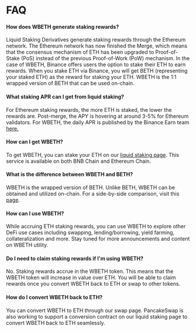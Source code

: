 # FAQ

#### How does WBETH generate staking rewards?

Liquid Staking Derivatives generate staking rewards through the Ethereum network. The Ethereum network has now finished the Merge, which means that the consensus mechanism of ETH has been upgraded to Proof-of-Stake (PoS) instead of the previous Proof-of-Work (PoW) mechanism. In the case of WBETH, Binance offers users the option to stake their ETH to earn rewards. When you stake ETH via Binance, you will get BETH (representing your staked ETH) as the reward for staking your ETH. WBETH is the 1:1 wrapped version of BETH that can be used on-chain.&#x20;

#### What staking APR can I get from liquid staking?

For Ethereum staking rewards, the more ETH is staked, the lower the rewards are. Post-merge, the APY is hovering at around 3-5% for Ethereum validators. For WBETH, the daily APR is published by the Binance Earn team [here.](https://www.binance.com/en/eth2)

#### How can I get WBETH?

To get WBETH, you can stake your ETH on our [liquid staking page](https://pancakeswap.finance/liquid-staking). This service is available on both BNB Chain and Ethereum Chain.

#### What is the difference between WBETH and BETH?

WBETH is the wrapped version of BETH. Unlike BETH, WBETH can be obtained and utilized on-chain. For a side-by-side comparison, visit this [page](https://www.binance.com/en/support/announcement/binance-introduces-wrapped-beacon-eth-wbeth-on-eth-staking-a1197f34d832445db41654ad01f56b4d).

#### How can I use WBETH?

While accruing ETH staking rewards, you can use WBETH to explore other DeFi use cases including swapping, lending/borrowing, yield farming, collateralization and more. Stay tuned for more announcements and content on WBETH utility.

#### Do I need to claim staking rewards if I'm using WBETH?

No. Staking rewards accrue in the WBETH token. This means that the WBETH token will increase in value over ETH. You will be able to claim rewards once you convert WBETH back to ETH or swap to other tokens.

#### How do I convert WBETH back to ETH?

You can convert WBETH to ETH through our swap page. PancakeSwap is also working to support a conversion contract on our liquid staking page to convert WBETH back to ETH seamlessly.

